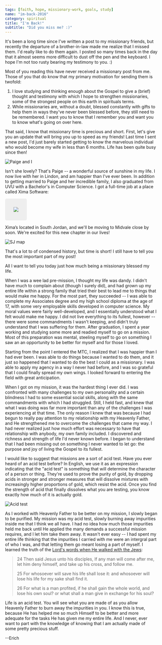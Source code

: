 ```yaml
---
tags: [faith, hope, missionary-work, goals, study]
name: "im-back-2016"
category: spiritual
title: "I'm Back!"
subtitle: "Did you miss me? :)"
---
```


It's been a long time since I've written a post to my missionary friends, but recently the departure of a brother-in-law made me realize that I missed them. I'd really like to do them again. I posted so many times back in the day that it almost seems more difficult to dust off the pen and the keyboard. I hope I'm not too rusty bearing my testimony to you. :)

Most of you reading this have never received a missionary post from me. Those of you that do know that my primary motivation for sending them is twofold:

1. I love studying and thinking enough about the Gospel to give a (brief) thought and testimony with which I hope to strengthen missionaries, some of the strongest people on this earth in spirituals terms.
2. While missionaries are, without a doubt, blessed constantly with gifts to help them in ways they've never been blessed before, they still need to be remembered. I want you to know that I remember you and want you to know what's going on over here.

That said, I know that missionary time is precious and short. First, let's give you an update that will bring you up to speed as my friends! Last time I sent a new post, I'd just barely started getting to know the marvelous individual who would become my wife in less than 6 months. Life has been quite busy since then!

![Paige and I](http://i.imgur.com/1aUZAAB.jpg)

Isn't she lovely? That's Paige -- a wonderful source of sunshine in my life. I now live with her in Lindon, and am happier than I've ever been. In addition to getting married to Paige and her incredible family, I also graduated from UVU with a Bachelor's in Computer Science. I got a full-time job at a place called Xima Software:

<img src="http://bit.ly/1nHb2e0" style="background: #EEE;border: solid #EEE 2em;border-radius: 5px;">

Xima’s located in South Jordan, and we'll be moving to Midvale close by soon. We're excited for this new chapter in our lives!

![SJ map](http://i.imgur.com/aQ0nsIe.png)

That's a lot to of condensed history, but time is short! I still have to tell you the most important part of my post!

All I want to tell you today just how much being a missionary blessed my life. 

When I was a wee lad pre-mission, I thought my life was dandy. I didn't have much to complain about (though I surely did), and had grown up my entire life within a strong family that tried their best to lead me to things that would make me happy. For the most part, they succeeded -- I was able to complete my Associates degree and my high school diploma at the age of 17, with some very employable skills developed in computer science. My moral values were fairly well-developed, and I essentially understood what I felt would make me happy. I did not live everything to its fullest, however -- there were some commandments I wasn't keeping, and didn't truly understand that I was suffering for them. After graduation, I spent a year working and studying some more and readied myself to go on a mission. Most of this preparation was mental, steeling myself to go on something I saw an an opportunity to be better for myself and for those I loved.

Starting from the point I entered the MTC, I realized that I was happier than I had ever been. I was able to do things because I wanted to do them, and it just so happened that I wanted to do the best I could as a missionary. I was able to apply my agency in a way I never had before, and I was so grateful that I could finally spread my own wings. I looked forward to entering the field with great anticipation.

When I got on my mission, it was the hardest thing I ever did. I was confronted with many challenges to my own personality and a certain blindness I had to some essential social skills, along with the same commandments with which I had struggled. Still, I held fast, and knew that what I was doing was far more important than any of the challenges I was experiencing at that time. The only reason I knew that was because I had begun to really pay attention to my relationship with my Heavenly Father, and He strengthened me to overcome the challenges that came my way. I had never realized just how much effort was necessary to have that relationship with anybody, my own family included. I discovered and richness and strength of life I'd never known before. I began to understand that I had been missing out on something I never wanted to let go: the purpose and joy of living the Gospel to its fullest.

I would like to suggest that missions are a sort of acid test. Have you ever heard of an acid test before? In English, we use it as an expression indicating that the "acid test" is something that will determine the character of a person or thing. They're used to prove the purity of gold, by dropping acids in stronger and stronger measures that will dissolve mixtures with increasingly higher proportions of gold, which resist the acid. Once you find the strength of acid that finally dissolves what you are testing, you know exactly how much of it is actually gold.

![Acid test](http://bit.ly/1nHdJwa)

As I worked with Heavenly Father to be better on my mission, I slowly began to be purified. My mission was my acid test, slowly burning away impurities inside me that I think we all have. I had no idea how much those impurities held me back until He applied the many demands a successful mission requires, and I let him take them away. It wasn't ever easy -- I had spent my entire life thinking that the impurities I carried with me were an intergral part of who I was, and that letting them go meant losing a part of myself. I learned the truth of the [Lord's words when He walked with the Jews](https://www.lds.org/scriptures/nt/matt/16.25?lang=eng#24):

> 24 Then said Jesus unto his disciples, If any man will come after me, let him deny himself, and take up his cross, and follow me.
> 
> 25 For whosoever will save his life shall lose it: and whosoever will lose his life for my sake shall find it.
> 
> 26 For what is a man profited, if he shall gain the whole world, and lose his own soul? or what shall a man give in exchange for his soul?

Life is an acid test. You will see what you are made of as you allow Heavenly Father to burn away the impurities in you. I know this is true, because He has helped me so much Himself to be better and more adequate for the tasks He has given me my entire life. And I never, ever want to part with the knowledge of knowing that I am actually made of some pretty precious stuff. 

--Erich